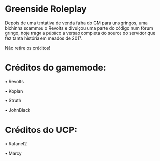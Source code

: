 # Greenside Roleplay

Depois de uma tentativa de venda falha do GM para uns gringos, uma bichinha scammou o Revolts e divulgou uma parte do código num fórum gringo, hoje trago a público a versão completa do source do servidor que fez tanta história em meados de 2017.

Não retire os créditos!


# Créditos do gamemode:

• Revolts

• Koplan

• Struth

• JohnBlack

# Créditos do UCP:

• Rafanel2

• Marcy
